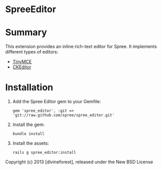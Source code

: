 SpreeEditor
===========

# Summary #

This extension provides an inline rich-text editor for Spree. It implements different types of editors:

- [TinyMCE](http://www.tinymce.com/)
- [CKEditor](http://ckeditor.com/)

# Installation #

1. Add the Spree Editor gem to your Gemfile:

    `gem 'spree_editor', :git => 'git://raw.github.com/spree/spree_editor.git'`
    
2. Install the gem:

    `bundle install`

3. Install the assets:

    `rails g spree_editor:install`


Copyright (c) 2013 [divineforest], released under the New BSD License

